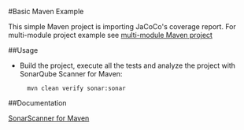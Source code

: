 #Basic Maven Example

This simple Maven project is importing JaCoCo's coverage report. For multi-module project example 
see [multi-module Maven project](../sonarscanner-maven-aggregate/README.md)
        
##Usage

* Build the project, execute all the tests and analyze the project with SonarQube Scanner for Maven:

        mvn clean verify sonar:sonar
        
##Documentation

[SonarScanner for Maven](https://docs.sonarqube.org/latest/analysis/scan/sonarscanner-for-maven/)
